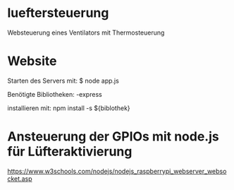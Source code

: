 # lueftersteuerung
Websteuerung eines Ventilators mit Thermosteuerung


# Website
Starten des Servers mit:
$ node app.js

Benötigte Bibliotheken:
-express


installieren mit:
npm install -s ${biblothek}



# Ansteuerung der GPIOs mit node.js für Lüfteraktivierung
https://www.w3schools.com/nodejs/nodejs_raspberrypi_webserver_websocket.asp